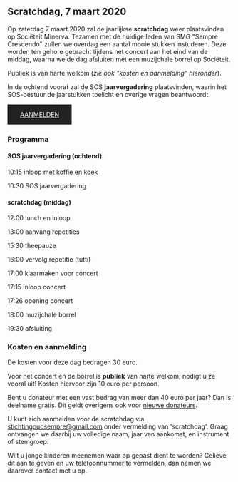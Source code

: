 ## Scratchdag, 7 maart 2020

Op zaterdag 7 maart 2020 zal de jaarlijkse **scratchdag** weer plaatsvinden op Sociëteit Minerva. Tezamen met de huidige leden van SMG "Sempre Crescendo" zullen we overdag een aantal mooie stukken instuderen. Deze worden ten gehore gebracht tijdens het concert aan het eind van de middag, waarna we de dag afsluiten met een muzijchale borrel op Sociëteit.

Publiek is van harte welkom (*zie ook "kosten en aanmelding" hieronder*).

In de ochtend vooraf zal de SOS **jaarvergadering** plaatsvinden, waarin het SOS-bestuur de jaarstukken toelicht en overige vragen beantwoordt.

<a target="_blank" style="display:inline-block; background: #222222; color: #fff; padding: 1em 2em" href="mailto:stichtingoudsempre@gmail.com?subject=aanmelding%20scratchdag&body=naam:%20%0D%0Ajaar:%20%0D%0Ainstrument/stemgroep:%20%0D%0Aoverige:%20">AANMELDEN</a>

### Programma

#### SOS jaarvergadering (ochtend)

10:15 inloop met koffie en koek

10:30 SOS jaarvergadering

#### scratchdag (middag)

12:00 lunch en inloop

13:00 aanvang repetities

15:30 theepauze

16:00 vervolg repetitie (tutti)

17:00 klaarmaken voor concert

17:15 inloop concert

17:26 opening concert

18:00 muzijchale borrel

19:30 afsluiting

### Kosten en aanmelding

De kosten voor deze dag bedragen 30 euro.

Voor het concert en de borrel is **publiek** van harte welkom; nodigt u ze vooral uit! Kosten hiervoor zijn 10 euro per persoon.

Bent u donateur met een vast bedrag van meer dan 40 euro per jaar? Dan is deelname gratis. Dit geldt overigens ook voor [nieuwe donateurs](/meer-info/donateur-worden).

U kunt zich aanmelden voor de scratchdag via [stichtingoudsempre@gmail.com](mailto:stichtingoudsempre@gmail.com) onder vermelding van 'scratchdag'. Graag ontvangen we daarbij uw volledige naam, jaar van aankomst, en instrument of stemgroep.

Wilt u jonge kinderen meenemen waar op gepast dient te worden? Gelieve dit aan te geven en uw telefoonnummer te vermelden, dan nemen we daarover contact met u op.
